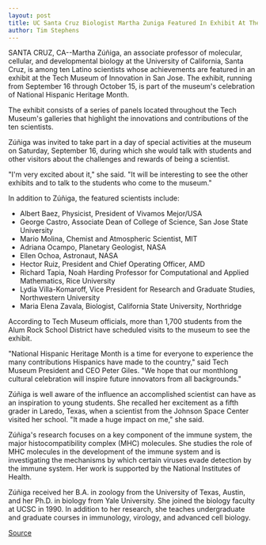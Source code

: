 ```yaml
---
layout: post
title: UC Santa Cruz Biologist Martha Zuniga Featured In Exhibit At The Tech Museum Of Innovation
author: Tim Stephens
---
```


SANTA CRUZ, CA--Martha Zúñiga, an associate professor of molecular, cellular, and developmental biology at the University of California, Santa Cruz, is among ten Latino scientists whose achievements are featured in an exhibit at the Tech Museum of Innovation in San Jose. The exhibit, running from September 16 through October 15, is part of the museum's celebration of National Hispanic Heritage Month.

The exhibit consists of a series of panels located throughout the Tech Museum's galleries that highlight the innovations and contributions of the ten scientists.

Zúñiga was invited to take part in a day of special activities at the museum on Saturday, September 16, during which she would talk with students and other visitors about the challenges and rewards of being a scientist.

"I'm very excited about it," she said. "It will be interesting to see the other exhibits and to talk to the students who come to the museum."

In addition to Zúñiga, the featured scientists include:
* Albert Baez, Physicist, President of Vivamos Mejor/USA
* George Castro, Associate Dean of College of Science, San Jose State University
* Mario Molina, Chemist and Atmospheric Scientist, MIT
* Adriana Ocampo, Planetary Geologist, NASA
* Ellen Ochoa, Astronaut, NASA
* Hector Ruiz, President and Chief Operating Officer, AMD
* Richard Tapia, Noah Harding Professor for Computational and Applied Mathematics, Rice University
* Lydia Villa-Komaroff, Vice President for Research and Graduate Studies, Northwestern University
* Maria Elena Zavala, Biologist, California State University, Northridge

According to Tech Museum officials, more than 1,700 students from the Alum Rock School District have scheduled visits to the museum to see the exhibit.

"National Hispanic Heritage Month is a time for everyone to experience the many contributions Hispanics have made to the country," said Tech Museum President and CEO Peter Giles. "We hope that our monthlong cultural celebration will inspire future innovators from all backgrounds."

Zúñiga is well aware of the influence an accomplished scientist can have as an inspiration to young students. She recalled her excitement as a fifth grader in Laredo, Texas, when a scientist from the Johnson Space Center visited her school. "It made a huge impact on me," she said.

Zúñiga's research focuses on a key component of the immune system, the major histocompatibility complex (MHC) molecules. She studies the role of MHC molecules in the development of the immune system and is investigating the mechanisms by which certain viruses evade detection by the immune system. Her work is supported by the National Institutes of Health.

Zúñiga received her B.A. in zoology from the University of Texas, Austin, and her Ph.D. in biology from Yale University. She joined the biology faculty at UCSC in 1990. In addition to her research, she teaches undergraduate and graduate courses in immunology, virology, and advanced cell biology.

[Source](http://www1.ucsc.edu/news_events/press_releases/archive/00-01/09-00/zuniga_art.htm "Permalink to UC Santa Cruz biologist Martha Zuniga featured in exhibit at The Tech Museum of Innovation")
